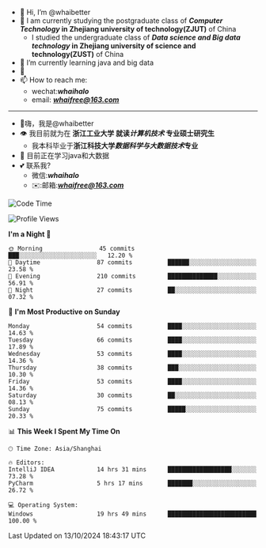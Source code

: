 - 👋 Hi, I’m @whaibetter
- 👀 I am currently studying the postgraduate class of ***Computer Technology* in Zhejiang university of technology(ZJUT)** of China
  -  I studied the undergraduate class of ***Data science and Big data technology* in Zhejiang university of science and technology(ZUST)** of China
- 🌱 I’m currently learning java and big data
- 💞️ 
- 📫 How to reach me: 
  - wechat:***whaihalo***
  - email: ***whaifree@163.com***
 ------------------------
- 👋嗨，我是@whaibetter
- 👁 我目前就为在 **浙江工业大学 就读*计算机技术* 专业硕士研究生**
  - 我本科毕业于**浙江科技大学*数据科学与大数据技术*专业**
- 🌴 目前正在学习java和大数据
- 💕 联系我?
  - 微信:***whaihalo***
  - ✉️:邮箱:***whaifree@163.com***

<!--START_SECTION:waka-->
![Code Time](http://img.shields.io/badge/Code%20Time-527%20hrs%209%20mins-blue)

![Profile Views](http://img.shields.io/badge/Profile%20Views-0-blue)

**I'm a Night 🦉** 

```text
🌞 Morning                45 commits          ███░░░░░░░░░░░░░░░░░░░░░░   12.20 % 
🌆 Daytime                87 commits          ██████░░░░░░░░░░░░░░░░░░░   23.58 % 
🌃 Evening                210 commits         ██████████████░░░░░░░░░░░   56.91 % 
🌙 Night                  27 commits          ██░░░░░░░░░░░░░░░░░░░░░░░   07.32 % 
```
📅 **I'm Most Productive on Sunday** 

```text
Monday                   54 commits          ████░░░░░░░░░░░░░░░░░░░░░   14.63 % 
Tuesday                  66 commits          ████░░░░░░░░░░░░░░░░░░░░░   17.89 % 
Wednesday                53 commits          ████░░░░░░░░░░░░░░░░░░░░░   14.36 % 
Thursday                 38 commits          ███░░░░░░░░░░░░░░░░░░░░░░   10.30 % 
Friday                   53 commits          ████░░░░░░░░░░░░░░░░░░░░░   14.36 % 
Saturday                 30 commits          ██░░░░░░░░░░░░░░░░░░░░░░░   08.13 % 
Sunday                   75 commits          █████░░░░░░░░░░░░░░░░░░░░   20.33 % 
```


📊 **This Week I Spent My Time On** 

```text
🕑︎ Time Zone: Asia/Shanghai

🔥 Editors: 
IntelliJ IDEA            14 hrs 31 mins      ██████████████████░░░░░░░   73.28 % 
PyCharm                  5 hrs 17 mins       ███████░░░░░░░░░░░░░░░░░░   26.72 % 

💻 Operating System: 
Windows                  19 hrs 49 mins      █████████████████████████   100.00 % 
```


 Last Updated on 13/10/2024 18:43:17 UTC
<!--END_SECTION:waka-->

